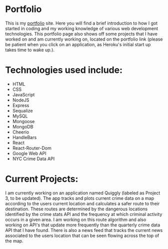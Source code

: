 # Portfolio
This is my [portfolio](https://desolate-inlet-61167.herokuapp.com/) site. Here you will find a brief introduction to how I got started in coding and my working knowledge of various web development technologies. This portfolio page also shows off some projects that I have worked on and am currently working on, located on the portfolio link (please be patient when you click on an application, as Heroku's initial start up takes time to wake up.).

# Technologies used include:
* HTML
* CSS
* JavaScript
* NodeJS
* Express
* Sequalize
* MySQL
* Mongoose
* MongoDB
* Cheerio
* HandleBars
* React
* React-Router-Dom
* Google Web API
* NYC Crime Data API

# Current Projects:

I am currently working on an application named Quiggly (labeled as Project 3, to be updated). The app tracks and plots current crime data on a map according to the users current location and calculates a safer route to their destination. These routes are determined by the dangerous locations identified by the crime stats API and the frequency at which criminal activity occurs in a given area. I am working on this route algorithm and also working on API's that update more frequently than the quarterly crime data API that I have found. There is also a news feed that tracks the current news associated to the users location that can be seen flowing across the top of the map.
